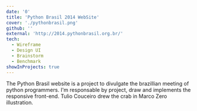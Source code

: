 ```yaml
---
date: '0'
title: 'Python Brasil 2014 WebSite'
cover: './pythonbrasil.png'
github: ''
external: 'http://2014.pythonbrasil.org.br/'
tech:
  - Wireframe
  - Design UI
  - Brainstorm
  - Benchmark
showInProjects: true
---
```


The Python Brasil website is a project to divulgate the brazillian meeting of python programmers. I'm responsable by project, draw and implements the responsive front-end. Tulio Couceiro drew the crab in Marco Zero illustration.